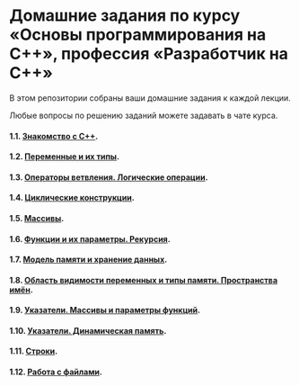 # Домашние задания по курсу «Основы программирования на C++», профессия «Разработчик на С++»

В этом репозитории собраны ваши домашние задания к каждой лекции. 

Любые вопросы по решению заданий можете задавать в чате курса.

#### 1.1. [Знакомство с C++](https://github.com/netology-code/cpps-homeworks/tree/main/1.1).
#### 1.2. [Переменные и их типы](https://github.com/netology-code/cpps-homeworks/tree/main/1.2).
#### 1.3. [Операторы ветвления. Логические операции](https://github.com/netology-code/cpps-homeworks/tree/main/1.3).
#### 1.4. [Циклические конструкции](https://github.com/netology-code/cpps-homeworks/tree/main/1.4).
#### 1.5. [Массивы](https://github.com/netology-code/cpps-homeworks/tree/main/1.5).
#### 1.6. [Функции и их параметры. Рекурсия](https://github.com/netology-code/cpps-homeworks/tree/main/1.6).
#### 1.7. [Модель памяти и хранение данных](https://github.com/netology-code/cpps-homeworks/tree/main/1.7).
#### 1.8. [Область видимости переменных и типы памяти. Пространства имён](https://github.com/netology-code/cpps-homeworks/tree/main/1.8).
#### 1.9. [Указатели. Массивы и параметры функций](https://github.com/netology-code/cpps-homeworks/tree/main/1.9).
#### 1.10. [Указатели. Динамическая память](https://github.com/netology-code/cpps-homeworks/tree/main/1.10).
#### 1.11. [Строки](https://github.com/netology-code/cpps-homeworks/tree/main/1.11).
#### 1.12. [Работа с файлами](https://github.com/netology-code/cpps-homeworks/tree/main/1.12).
